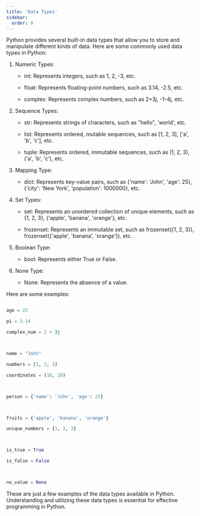 ```yaml
---
title: 'Data Types'
sidebar:
  order: 0
---
```


 Python provides several built-in data types that allow you to store and manipulate different kinds of data. Here are some commonly used data types in Python:



1. Numeric Types:

    - int: Represents integers, such as 1, 2, -3, etc.

    - float: Represents floating-point numbers, such as 3.14, -2.5, etc.

    - complex: Represents complex numbers, such as 2+3j, -1-4j, etc.



2. Sequence Types:

    - str: Represents strings of characters, such as "hello", 'world', etc.

    - list: Represents ordered, mutable sequences, such as [1, 2, 3], ['a', 'b', 'c'], etc.

    - tuple: Represents ordered, immutable sequences, such as (1, 2, 3), ('a', 'b', 'c'), etc.



3. Mapping Type:

    - dict: Represents key-value pairs, such as {'name': 'John', 'age': 25}, {'city': 'New York', 'population': 1000000}, etc.



4. Set Types:

    - set: Represents an unordered collection of unique elements, such as {1, 2, 3}, {'apple', 'banana', 'orange'}, etc.

    - frozenset: Represents an immutable set, such as frozenset({1, 2, 3}), frozenset({'apple', 'banana', 'orange'}), etc.



5. Boolean Type:

    - bool: Represents either True or False.



6. None Type:

    - None: Represents the absence of a value.



Here are some examples:



```python

age = 25

pi = 3.14

complex_num = 2 + 3j



name = "John"

numbers = [1, 2, 3]

coordinates = (10, 20)



person = {'name': 'John', 'age': 25}



fruits = {'apple', 'banana', 'orange'}

unique_numbers = {1, 2, 3}



is_true = True

is_false = False



no_value = None

```



These are just a few examples of the data types available in Python. Understanding and utilizing these data types is essential for effective programming in Python.